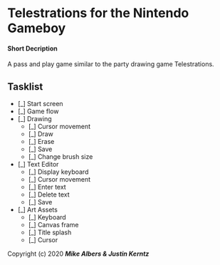 # Telestrations for the Nintendo Gameboy

#### Short Decription

A pass and play game similar to the party drawing game Telestrations.

## Tasklist

- [_] Start screen
- [_] Game flow
- [_] Drawing
  - [_] Cursor movement
  - [_] Draw
  - [_] Erase
  - [_] Save
  - [_] Change brush size
- [_] Text Editor
  - [_] Display keyboard
  - [_] Cursor movement
  - [_] Enter text
  - [_] Delete text
  - [_] Save
- [_] Art Assets
  - [_] Keyboard
  - [_] Canvas frame
  - [_] Title splash
  - [_] Cursor 


Copyright (c) 2020 **_Mike Albers & Justin Kerntz_**